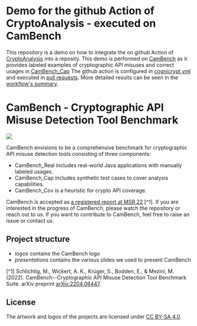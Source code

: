 # Demo for the github Action of CryptoAnalysis - executed on CamBench
This repository is a demo on how to integrate the on github Action of [CryptoAnalysis](https://github.com/CROSSINGTUD/CryptoAnalysis) into a reposity.
This demo is performed on [CamBench](https://github.com/CROSSINGTUD/CamBench) as it provides labeled examples of cryptographic API misuses and correct usages in [CamBench_Cap](https://github.com/CROSSINGTUD/CamBench/tree/main/CamBench_Cap)
The github action is configured in [cognicrypt.yml](https://github.com/CROSSINGTUD/CryptoAnalysis-demo/blob/main/.github/workflows/cognicrypt.yml) and executed in [pull requests](https://github.com/CROSSINGTUD/CryptoAnalysis-demo/pull/1). More detailed results can be seen in the [workflow's summary](https://github.com/CROSSINGTUD/CryptoAnalysis-demo/actions/runs/8359083312).



# CamBench - Cryptographic API Misuse Detection Tool Benchmark

![](./logos/CamBench.png)

CamBench envisions to be a comprehensive benchmark for cryptographic API misuse detection tools consisting of three components: 
- CamBench_Real includes real-world Java applications with manually labeled usages. 
- CamBench_Cap includes synthetic test cases to cover analysis capabilities.
- CamBench_Cov is a heuristic for crypto API coverage. 

CamBench is accepted as [a registered report at MSR 22](https://conf.researchr.org/track/msr-2022/msr-2022-registered-reports?#event-overview) [^1].
If you are interested in the progress of CamBench, please watch the repository or reach out to us. 
If you want to contribute to CamBench, feel free to raise an issue or contact us. 


## Project structure

- *logos* contains the CamBench logo 
- *presentations* contains the various slides we used to present CamBench

[^1] Schlichtig, M., Wickert, A. K., Krüger, S., Bodden, E., & Mezini, M. (2022). CamBench--Cryptographic API Misuse Detection Tool Benchmark Suite. arXiv preprint [arXiv:2204.06447](https://arxiv.org/abs/2204.06447).

## License

The artwork and logos of the projects are licensed under [CC BY-SA 4.0](https://creativecommons.org/licenses/by-sa/4.0/).
